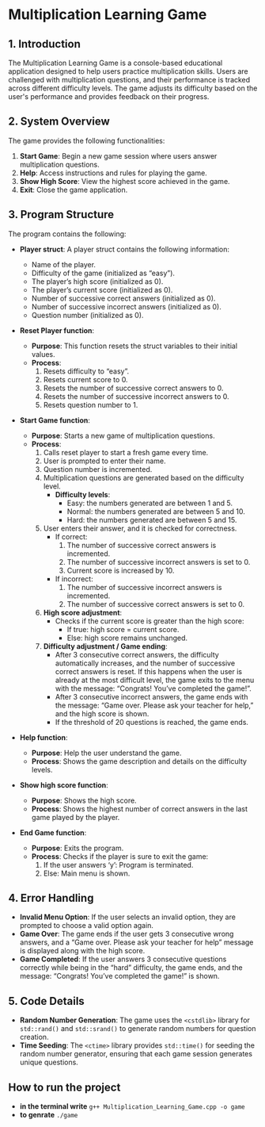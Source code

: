 # Multiplication Learning Game

## 1. Introduction

The Multiplication Learning Game is a console-based educational application designed to help users practice multiplication skills. Users are challenged with multiplication questions, and their performance is tracked across different difficulty levels. The game adjusts its difficulty based on the user's performance and provides feedback on their progress.

## 2. System Overview

The game provides the following functionalities:

1. **Start Game**: Begin a new game session where users answer multiplication questions.
2. **Help**: Access instructions and rules for playing the game.
3. **Show High Score**: View the highest score achieved in the game.
4. **Exit**: Close the game application.

## 3. Program Structure

The program contains the following:

- **Player struct**: A player struct contains the following information:

  - Name of the player.
  - Difficulty of the game (initialized as “easy”).
  - The player’s high score (initialized as 0).
  - The player’s current score (initialized as 0).
  - Number of successive correct answers (initialized as 0).
  - Number of successive incorrect answers (initialized as 0).
  - Question number (initialized as 0).

- **Reset Player function**:

  - **Purpose**: This function resets the struct variables to their initial values.
  - **Process**:
    1. Resets difficulty to “easy”.
    2. Resets current score to 0.
    3. Resets the number of successive correct answers to 0.
    4. Resets the number of successive incorrect answers to 0.
    5. Resets question number to 1.

- **Start Game function**:

  - **Purpose**: Starts a new game of multiplication questions.
  - **Process**:
    1. Calls reset player to start a fresh game every time.
    2. User is prompted to enter their name.
    3. Question number is incremented.
    4. Multiplication questions are generated based on the difficulty level.
       - **Difficulty levels**:
         - Easy: the numbers generated are between 1 and 5.
         - Normal: the numbers generated are between 5 and 10.
         - Hard: the numbers generated are between 5 and 15.
    5. User enters their answer, and it is checked for correctness.
       - If correct:
         1. The number of successive correct answers is incremented.
         2. The number of successive incorrect answers is set to 0.
         3. Current score is increased by 10.
       - If incorrect:
         1. The number of successive incorrect answers is incremented.
         2. The number of successive correct answers is set to 0.
    6. **High score adjustment**:
       - Checks if the current score is greater than the high score:
         - If true: high score = current score.
         - Else: high score remains unchanged.
    7. **Difficulty adjustment / Game ending**:
       - After 3 consecutive correct answers, the difficulty automatically increases, and the number of successive correct answers is reset. If this happens when the user is already at the most difficult level, the game exits to the menu with the message: “Congrats! You’ve completed the game!”.
       - After 3 consecutive incorrect answers, the game ends with the message: “Game over. Please ask your teacher for help,” and the high score is shown.
       - If the threshold of 20 questions is reached, the game ends.

- **Help function**:

  - **Purpose**: Help the user understand the game.
  - **Process**: Shows the game description and details on the difficulty levels.

- **Show high score function**:

  - **Purpose**: Shows the high score.
  - **Process**: Shows the highest number of correct answers in the last game played by the player.

- **End Game function**:
  - **Purpose**: Exits the program.
  - **Process**: Checks if the player is sure to exit the game:
    1. If the user answers ‘y’: Program is terminated.
    2. Else: Main menu is shown.

## 4. Error Handling

- **Invalid Menu Option**: If the user selects an invalid option, they are prompted to choose a valid option again.
- **Game Over**: The game ends if the user gets 3 consecutive wrong answers, and a “Game over. Please ask your teacher for help” message is displayed along with the high score.
- **Game Completed**: If the user answers 3 consecutive questions correctly while being in the “hard” difficulty, the game ends, and the message: “Congrats! You’ve completed the game!” is shown.

## 5. Code Details

- **Random Number Generation**: The game uses the `<cstdlib>` library for `std::rand()` and `std::srand()` to generate random numbers for question creation.
- **Time Seeding**: The `<ctime>` library provides `std::time()` for seeding the random number generator, ensuring that each game session generates unique questions.

## How to run the project

- **in the terminal write** `g++ Multiplication_Learning_Game.cpp -o game`
- **to genrate** `./game`
